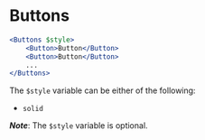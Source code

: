 # Buttons

```jsx
<Buttons $style>
    <Button>Button</Button>
    <Button>Button</Button>
    ...
</Buttons>
```

The `$style` variable can be either of the following:
- `solid`

**_Note_**: The `$style` variable is optional.